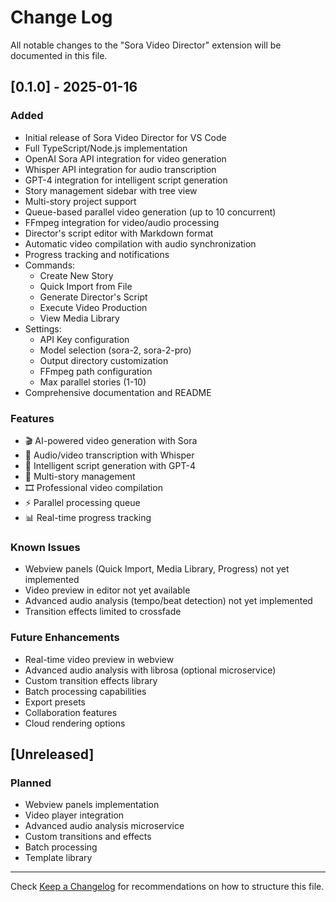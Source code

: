 # Change Log

All notable changes to the "Sora Video Director" extension will be documented in this file.

## [0.1.0] - 2025-01-16

### Added
- Initial release of Sora Video Director for VS Code
- Full TypeScript/Node.js implementation
- OpenAI Sora API integration for video generation
- Whisper API integration for audio transcription
- GPT-4 integration for intelligent script generation
- Story management sidebar with tree view
- Multi-story project support
- Queue-based parallel video generation (up to 10 concurrent)
- FFmpeg integration for video/audio processing
- Director's script editor with Markdown format
- Automatic video compilation with audio synchronization
- Progress tracking and notifications
- Commands:
  - Create New Story
  - Quick Import from File
  - Generate Director's Script
  - Execute Video Production
  - View Media Library
- Settings:
  - API Key configuration
  - Model selection (sora-2, sora-2-pro)
  - Output directory customization
  - FFmpeg path configuration
  - Max parallel stories (1-10)
- Comprehensive documentation and README

### Features
- 🎬 AI-powered video generation with Sora
- 🎵 Audio/video transcription with Whisper
- 📝 Intelligent script generation with GPT-4
- 🔄 Multi-story management
- 🎞️ Professional video compilation
- ⚡ Parallel processing queue
- 📊 Real-time progress tracking

### Known Issues
- Webview panels (Quick Import, Media Library, Progress) not yet implemented
- Video preview in editor not yet available
- Advanced audio analysis (tempo/beat detection) not yet implemented
- Transition effects limited to crossfade

### Future Enhancements
- Real-time video preview in webview
- Advanced audio analysis with librosa (optional microservice)
- Custom transition effects library
- Batch processing capabilities
- Export presets
- Collaboration features
- Cloud rendering options

## [Unreleased]

### Planned
- Webview panels implementation
- Video player integration
- Advanced audio analysis microservice
- Custom transitions and effects
- Batch processing
- Template library

---

Check [Keep a Changelog](http://keepachangelog.com/) for recommendations on how to structure this file.










